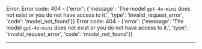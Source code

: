 Error: Error code: 404 - {'error': {'message': 'The model `gpt-4o-mini` does not exist or you do not have access to it.', 'type': 'invalid_request_error', 'code': 'model_not_found'}}
Error code: 404 - {'error': {'message': 'The model `gpt-4o-mini` does not exist or you do not have access to it.', 'type': 'invalid_request_error', 'code': 'model_not_found'}}


---

